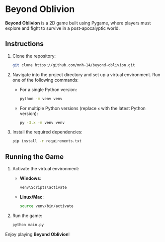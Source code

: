 # Beyond Oblivion

**Beyond Oblivion** is a 2D game built using Pygame, where players must explore and fight to survive in a post-apocalyptic world.

## Instructions

1. Clone the repository:

   ```bash
   git clone https://github.com/mnh-14/beyond-oblivion.git
   ```

2. Navigate into the project directory and set up a virtual environment. Run one of the following commands:

   - For a single Python version:
     ```bash
     python -m venv venv
     ```

   - For multiple Python versions (replace `x` with the latest Python version):
     ```bash
     py -3.x -m venv venv
     ```

3. Install the required dependencies:

   ```bash
   pip install -r requirements.txt
   ```

## Running the Game

1. Activate the virtual environment:

   - **Windows**:
     ```bash
     venv\Scripts\activate
     ```

   - **Linux/Mac**:
     ```bash
     source venv/bin/activate
     ```

2. Run the game:

   ```bash
   python main.py
   ```

Enjoy playing **Beyond Oblivion**!